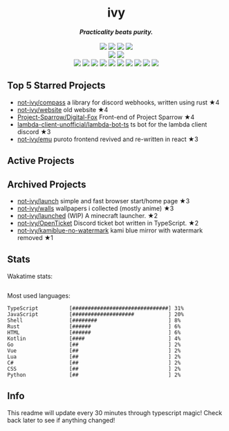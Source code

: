 <!-- deno-fmt-ignore-file -->
<h1 align="center">ivy</h1>
<div align="center">
  <b><i>Practicality beats purity.</i></b>
  <br />
  <br />
  <img src="https://img.shields.io/badge/-Vim-%23f4d3d5?logo=Vim&labelColor=4c566a" />
  <img src="https://img.shields.io/badge/-CLion-%23ffbeef?logo=CLion&labelColor=4c566a" />
  <img src="https://img.shields.io/badge/-IntellJ IDEA-%23ffb4ed?logo=IntelliJIDEA&labelColor=4c566a" />
  <img src="https://img.shields.io/badge/-Visual Studio Code-%23ffaaea?logo=VisualStudioCode&labelColor=4c566a" />
  <br />
  <img src="https://img.shields.io/badge/-macOS-%23ffc9e5?logo=macOS&labelColor=4c566a" />
  <img src="https://img.shields.io/badge/-Linux-%23f69ee1?logo=Linux&labelColor=4c566a" />
  <br />
<img src="https://img.shields.io/badge/-Rust-d8e2dc" />
<img src="https://img.shields.io/badge/-JavaScript-e8e8e4" />
<img src="https://img.shields.io/badge/-TypeScript-ffd7ba" />
<img src="https://img.shields.io/badge/-other-ece4db" />
<img src="https://img.shields.io/badge/-Go-f8edeb" />
<img src="https://img.shields.io/badge/-Shell-ffe5d9" />
<img src="https://img.shields.io/badge/-Kotlin-fae1dd" />
<img src="https://img.shields.io/badge/-Vue-fec89a" />
<img src="https://img.shields.io/badge/-HTML-fcd5ce" />
<img src="https://img.shields.io/badge/-Lua-fec5bb" />
  <br />
</div>

## Top 5 Starred Projects

- [not-ivy/compass](https://github.com/not-ivy/compass) a library for discord webhooks, written using rust ★4
- [not-ivy/website](https://github.com/not-ivy/website) old website ★4
- [Project-Sparrow/Digital-Fox](https://github.com/Project-Sparrow/Digital-Fox) Front-end of Project Sparrow ★4
- [lambda-client-unofficial/lambda-bot-ts](https://github.com/lambda-client-unofficial/lambda-bot-ts) ts bot for the lambda client discord ★3
- [not-ivy/emu](https://github.com/not-ivy/emu) puroto frontend revived and re-written in react ★3

## Active Projects



## Archived Projects

- [not-ivy/launch](https://github.com/not-ivy/launch) simple and fast browser start/home page ★3
- [not-ivy/walls](https://github.com/not-ivy/walls) wallpapers i collected (mostly anime) ★3
- [not-ivy/launched](https://github.com/not-ivy/launched) (WIP) A minecraft launcher. ★2
- [not-ivy/OpenTicket](https://github.com/not-ivy/OpenTicket) Discord ticket bot written in TypeScript. ★2
- [not-ivy/kamiblue-no-watermark](https://github.com/not-ivy/kamiblue-no-watermark) kami blue mirror with watermark removed ★1

## Stats

Wakatime stats:
```

```

Most used languages:
```
TypeScript          [###############################] 31%
JavaScript          [####################           ] 20%
Shell               [########                       ] 8%
Rust                [######                         ] 6%
HTML                [######                         ] 6%
Kotlin              [####                           ] 4%
Go                  [##                             ] 2%
Vue                 [##                             ] 2%
Lua                 [##                             ] 2%
C#                  [##                             ] 2%
CSS                 [##                             ] 2%
Python              [##                             ] 2%
```

## Info

This readme will update every 30 minutes through typescript magic! Check back later to see if anything changed!
